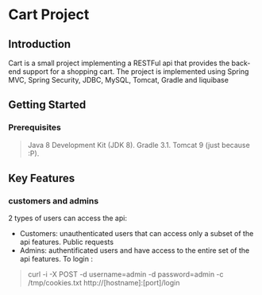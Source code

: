 # Cart Project

## Introduction
Cart is a small project implementing a RESTFul api that provides the back-end support for a shopping cart. 
The project is implemented using Spring MVC, Spring Security, JDBC, MySQL, Tomcat, Gradle and liquibase

## Getting Started
### Prerequisites
> Java 8 Development Kit (JDK 8).
> Gradle 3.1.
> Tomcat 9 (just because :P).

## Key Features
### customers and admins
2 types of users can access the api:
* Customers: unauthenticated users that can access only a subset of the api features. Public requests
* Admins: authentificated users and have access to the entire set of the api features. To login : 

> curl -i -X POST -d username=admin -d password=admin -c /tmp/cookies.txt http://[hostname]:[port]/login
